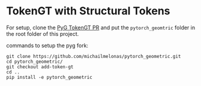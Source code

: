 # TokenGT with Structural Tokens

For setup, clone the [PyG TokenGT PR](https://github.com/michailmelonas/pytorch_geometric) and put the `pytorch_geomtric` folder in the root folder of this project.

commands to setup the pyg fork:

```
git clone https://github.com/michailmelonas/pytorch_geometric.git
cd pytorch_geometric/
git checkout add-token-gt
cd ..
pip install -e pytorch_geometric
```
